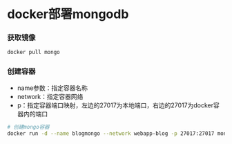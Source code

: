 # docker部署mongodb

### 获取镜像

```bash
docker pull mongo
```

### 创建容器

- name参数：指定容器名称
- network：指定容器网络
- p：指定容器端口映射，左边的27017为本地端口，右边的27017为docker容器内的端口

```bash
# 创建mongo容器
docker run -d --name blogmongo --network webapp-blog -p 27017:27017 mongo:latest
```
